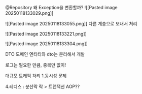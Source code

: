 @Repository 왜 Exception을 변환할까?
![[Pasted image 20250118133029.png]]


![[Pasted image 20250118133055.png]]
다른 계층으로 보내서 처리

![[Pasted image 20250118133221.png]]

![[Pasted image 20250118133304.png]]



DTO
도메인 엔티티와 dto는 분리해서 개발

로그는 필요한 만큼, 중복만 없이!

대규모 트래픽 처리
1.동시성 문제

4.레디스 : 분산락
락 > 트랜잭션
AOP??
